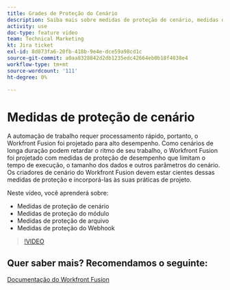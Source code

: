 ```yaml
---
title: Grades de Proteção do Cenário
description: Saiba mais sobre medidas de proteção de cenário, medidas de proteção de módulo, medidas de proteção de arquivo e medidas de proteção de webhook, tudo em [!DNL Adobe Workfront Fusion].
activity: use
doc-type: feature video
team: Technical Marketing
kt: Jira ticket
exl-id: 8d873fa6-20fb-418b-9e4e-dce59a98cd1c
source-git-commit: a0aa8328842d2db1235edc42664eb0b18f4038e4
workflow-type: tm+mt
source-wordcount: '111'
ht-degree: 0%

---
```


# Medidas de proteção de cenário

A automação de trabalho requer processamento rápido, portanto, o Workfront Fusion foi projetado para alto desempenho. Como cenários de longa duração podem retardar o ritmo de seu trabalho, o Workfront Fusion foi projetado com medidas de proteção de desempenho que limitam o tempo de execução, o tamanho dos dados e outros parâmetros do cenário. Os criadores de cenário do Workfront Fusion devem estar cientes dessas medidas de proteção e incorporá-las às suas práticas de projeto.

Neste vídeo, você aprenderá sobre:

* Medidas de proteção de cenário
* Medidas de proteção do módulo
* Medidas de proteção de arquivo
* Medidas de proteção do Webhook

>[!VIDEO](https://video.tv.adobe.com/v/335314/?quality=12)

## Quer saber mais? Recomendamos o seguinte:

[Documentação do Workfront Fusion](https://experienceleague.adobe.com/docs/workfront/using/adobe-workfront-fusion/workfront-fusion-2.html?lang=en)
